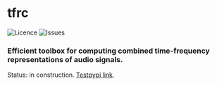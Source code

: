 # tfrc
![Licence](https://img.shields.io/github/license/b-boechat/regble) ![Issues](https://img.shields.io/github/issues/b-boechat/regble)

### Efficient toolbox for computing combined time-frequency representations of audio signals.

Status: in construction. [Testpypi link](https://test.pypi.org/project/tfrc/).